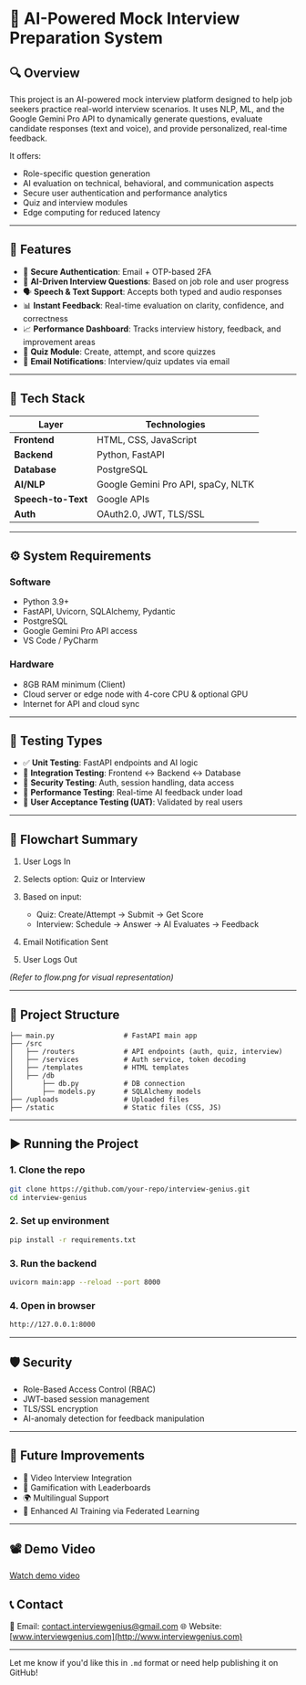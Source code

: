 # 💼 AI-Powered Mock Interview Preparation System

## 🔍 Overview

This project is an AI-powered mock interview platform designed to help job seekers practice real-world interview scenarios. It uses NLP, ML, and the Google Gemini Pro API to dynamically generate questions, evaluate candidate responses (text and voice), and provide personalized, real-time feedback.

It offers:

* Role-specific question generation
* AI evaluation on technical, behavioral, and communication aspects
* Secure user authentication and performance analytics
* Quiz and interview modules
* Edge computing for reduced latency

---

## 📌 Features

* 🔐 **Secure Authentication**: Email + OTP-based 2FA
* 🧠 **AI-Driven Interview Questions**: Based on job role and user progress
* 🗣 **Speech & Text Support**: Accepts both typed and audio responses
* 📊 **Instant Feedback**: Real-time evaluation on clarity, confidence, and correctness
* 📈 **Performance Dashboard**: Tracks interview history, feedback, and improvement areas
* 📝 **Quiz Module**: Create, attempt, and score quizzes
* 📧 **Email Notifications**: Interview/quiz updates via email

---

## 🧱 Tech Stack

| Layer              | Technologies                       |
| ------------------ | ---------------------------------- |
| **Frontend**       | HTML, CSS, JavaScript              |
| **Backend**        | Python, FastAPI                    |
| **Database**       | PostgreSQL                         |
| **AI/NLP**         | Google Gemini Pro API, spaCy, NLTK |
| **Speech-to-Text** | Google APIs                        |
| **Auth**           | OAuth2.0, JWT, TLS/SSL             |

---

## ⚙️ System Requirements

### Software

* Python 3.9+
* FastAPI, Uvicorn, SQLAlchemy, Pydantic
* PostgreSQL
* Google Gemini Pro API access
* VS Code / PyCharm

### Hardware

* 8GB RAM minimum (Client)
* Cloud server or edge node with 4-core CPU & optional GPU
* Internet for API and cloud sync

---

## 🧪 Testing Types

* ✅ **Unit Testing**: FastAPI endpoints and AI logic
* 🔗 **Integration Testing**: Frontend ↔ Backend ↔ Database
* 🔐 **Security Testing**: Auth, session handling, data access
* 🚀 **Performance Testing**: Real-time AI feedback under load
* 👥 **User Acceptance Testing (UAT)**: Validated by real users

---

## 🔄 Flowchart Summary

1. User Logs In
2. Selects option: Quiz or Interview
3. Based on input:

   * Quiz: Create/Attempt → Submit → Get Score
   * Interview: Schedule → Answer → AI Evaluates → Feedback
4. Email Notification Sent
5. User Logs Out

*(Refer to flow\.png for visual representation)*

---

## 📂 Project Structure

```
├── main.py                 # FastAPI main app
├── /src
│   ├── /routers            # API endpoints (auth, quiz, interview)
│   ├── /services           # Auth service, token decoding
│   ├── /templates          # HTML templates
│   ├── /db
│       ├── db.py           # DB connection
│       ├── models.py       # SQLAlchemy models
├── /uploads                # Uploaded files
├── /static                 # Static files (CSS, JS)
```

---

## ▶️ Running the Project

### 1. Clone the repo

```bash
git clone https://github.com/your-repo/interview-genius.git
cd interview-genius
```

### 2. Set up environment

```bash
pip install -r requirements.txt
```

### 3. Run the backend

```bash
uvicorn main:app --reload --port 8000
```

### 4. Open in browser

```bash
http://127.0.0.1:8000
```

---

## 🛡 Security

* Role-Based Access Control (RBAC)
* JWT-based session management
* TLS/SSL encryption
* AI-anomaly detection for feedback manipulation

---

## 🚀 Future Improvements

* 🎥 Video Interview Integration
* 🧩 Gamification with Leaderboards
* 🌍 Multilingual Support
* 🤖 Enhanced AI Training via Federated Learning

---
## 📽️ Demo Video

[Watch demo video](Demo-Mock_interview.mp4)




## 📞 Contact

📧 Email: [contact.interviewgenius@gmail.com](mailto:contact.interviewgenius@gmail.com)
🌐 Website: [www.interviewgenius.com](http://www.interviewgenius.com)

---

Let me know if you'd like this in `.md` format or need help publishing it on GitHub!
